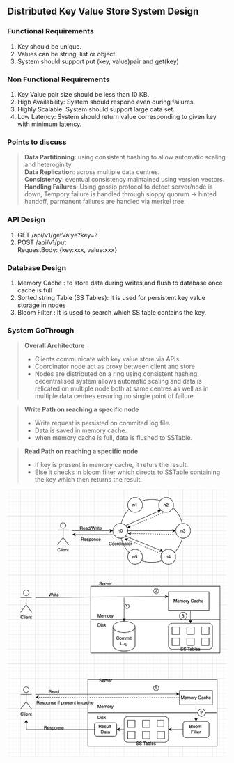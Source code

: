 ## Distributed Key Value Store System Design

### Functional Requirements
1. Key should be unique.
2. Values can be string, list or object.
3. System should support put (key, value)pair and get(key)

### Non Functional Requirements
1. Key Value pair size should be less than 10 KB.
2. High Availability: System should respond even during failures.
3. Highly Scalable: System should support large data set.
4. Low Latency: System should return value corresponding to given key with minimum latency.

### Points to discuss
> **Data Partitioning**: using consistent hashing to allow automatic scaling and heteroginity.<br>
> **Data Replication**: across multiple data centres.<br> 
> **Consistency**: eventual consistency maintained using version vectors.<br>
> **Handling Failures**: Using gossip protocol to detect server/node is down, Tempory failure is handled through sloppy quorum -> hinted handoff, parmanent failures are handled via merkel tree.<br>

### API Design
1. GET /api/v1/getValye?key=?
2. POST /api/v1/put<br>
    RequestBody:  {key:xxx, value:xxx}

### Database Design
1. Memory Cache : to store data during writes,and flush to database once cache is full
2. Sorted string Table (SS Tables): It is used for persistent key value storage in nodes
3. Bloom Filter : It is used to search which SS table contains the key.

### System GoThrough
> **Overall Architecture**
> - Clients communicate with key value store via APIs
> - Coordinator node act as proxy between client and store
> - Nodes are distributed on a ring using consistent hashing, decentralised system allows automatic scaling and data is relicated on multiple node both at same centres as well as in multiple data centres ensuring no single point of failure.

> **Write Path on reaching a specific node**
> - Write request is persisted on commited log file.
> - Data is saved in memory cache.
> - when memory cache is full, data is flushed to SSTable.

> **Read Path on reaching a specific node**
> - If key is present in memory cache, it returs the result.
> - Else it checks in bloom filter which directs to SSTable containing the key which then returns the result.

![Design](./images/KeyValueStoreDesign.png)




